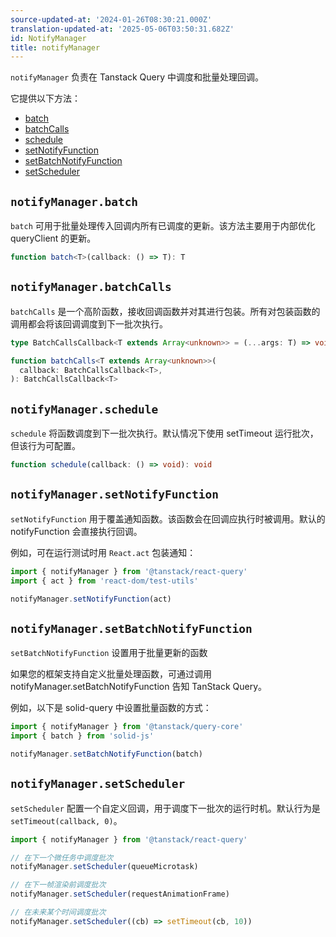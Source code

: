 ```yaml
---
source-updated-at: '2024-01-26T08:30:21.000Z'
translation-updated-at: '2025-05-06T03:50:31.682Z'
id: NotifyManager
title: notifyManager
---
```


`notifyManager` 负责在 Tanstack Query 中调度和批量处理回调。

它提供以下方法：

- [batch](#notifymanagerbatch)
- [batchCalls](#notifymanagerbatchcalls)
- [schedule](#notifymanagerschedule)
- [setNotifyFunction](#notifymanagersetnotifyfunction)
- [setBatchNotifyFunction](#notifymanagersetbatchnotifyfunction)
- [setScheduler](#notifymanagersetscheduler)

## `notifyManager.batch`

`batch` 可用于批量处理传入回调内所有已调度的更新。该方法主要用于内部优化 queryClient 的更新。

```ts
function batch<T>(callback: () => T): T
```

## `notifyManager.batchCalls`

`batchCalls` 是一个高阶函数，接收回调函数并对其进行包装。所有对包装函数的调用都会将该回调调度到下一批次执行。

```ts
type BatchCallsCallback<T extends Array<unknown>> = (...args: T) => void

function batchCalls<T extends Array<unknown>>(
  callback: BatchCallsCallback<T>,
): BatchCallsCallback<T>
```

## `notifyManager.schedule`

`schedule` 将函数调度到下一批次执行。默认情况下使用 setTimeout 运行批次，但该行为可配置。

```ts
function schedule(callback: () => void): void
```

## `notifyManager.setNotifyFunction`

`setNotifyFunction` 用于覆盖通知函数。该函数会在回调应执行时被调用。默认的 notifyFunction 会直接执行回调。

例如，可在运行测试时用 `React.act` 包装通知：

```ts
import { notifyManager } from '@tanstack/react-query'
import { act } from 'react-dom/test-utils'

notifyManager.setNotifyFunction(act)
```

## `notifyManager.setBatchNotifyFunction`

`setBatchNotifyFunction` 设置用于批量更新的函数

如果您的框架支持自定义批量处理函数，可通过调用 notifyManager.setBatchNotifyFunction 告知 TanStack Query。

例如，以下是 solid-query 中设置批量函数的方式：

```ts
import { notifyManager } from '@tanstack/query-core'
import { batch } from 'solid-js'

notifyManager.setBatchNotifyFunction(batch)
```

## `notifyManager.setScheduler`

`setScheduler` 配置一个自定义回调，用于调度下一批次的运行时机。默认行为是 `setTimeout(callback, 0)`。

```ts
import { notifyManager } from '@tanstack/react-query'

// 在下一个微任务中调度批次
notifyManager.setScheduler(queueMicrotask)

// 在下一帧渲染前调度批次
notifyManager.setScheduler(requestAnimationFrame)

// 在未来某个时间调度批次
notifyManager.setScheduler((cb) => setTimeout(cb, 10))
```
